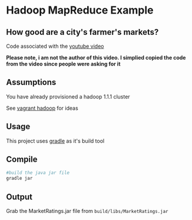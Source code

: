 # Hadoop MapReduce Example
## How good are a city's farmer's markets?

Code associated with the [youtube
video](http://www.youtube.com/watch?v=KwW7bQRykHI)

**Please note, i am not the author of this video. I simplied copied the code from the video since people were asking for it**

## Assumptions
You have already provisioned a hadoop 1.1.1 cluster

See [vagrant hadoop](https://github.com/DorkScript/vagrant-hadoop) for ideas

## Usage
This project uses [gradle](http://www.gradle.org) as it's build tool

## Compile

```sh
#build the java jar file
gradle jar
```

## Output
Grab the MarketRatings.jar file from `build/libs/MarketRatings.jar`
